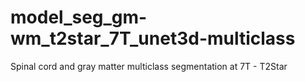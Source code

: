 # model_seg_gm-wm_t2star_7T_unet3d-multiclass
Spinal cord and gray matter multiclass segmentation at 7T - T2Star 
